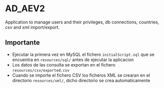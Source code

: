 # AD_AEV2
Application to manage users and their privileges, db connections, countries, csv and xml import/export.

## Importante
- Ejecutar la primera vez en MySQL el fichero `initialScript.sql` que se encuentra en `resources/sql/` antes de ejecutar la aplicacion
- Los datos de las consulta se exportan en el fichero `resources/csv/exported.csv`
- Cuando se importe el fichero CSV los ficheros XML se crearan en el directorio `resources/xml/`, dicho directorio se crea automaticamente